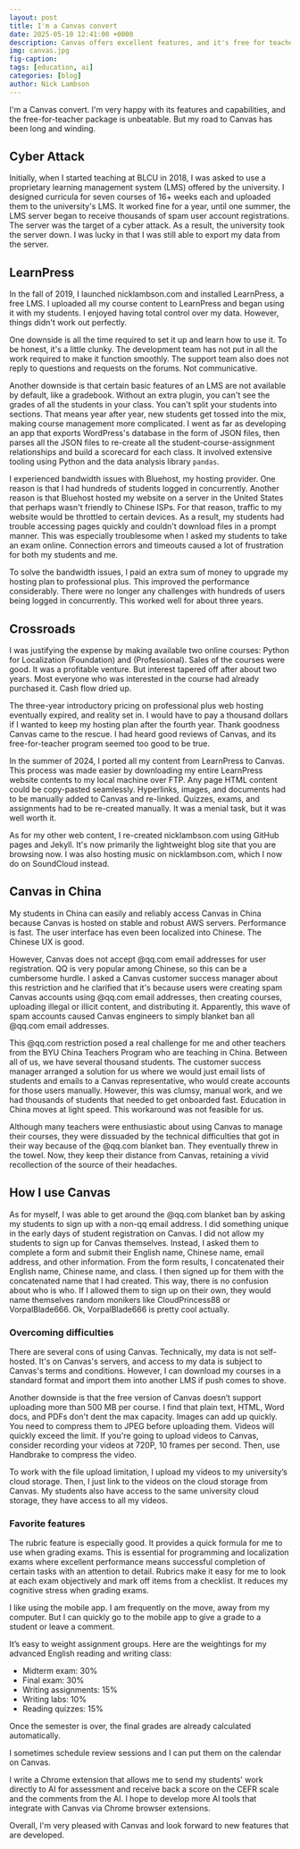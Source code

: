 ```yaml
---
layout: post
title: I'm a Canvas convert
date: 2025-05-10 12:41:00 +0000
description: Canvas offers excellent features, and it's free for teachers.
img: canvas.jpg
fig-caption: 
tags: [education, ai]
categories: [blog]
author: Nick Lambson
---
```

I'm a Canvas convert. I'm very happy with its features and capabilities, and the free-for-teacher package is unbeatable. But my road to Canvas has been long and winding.

## Cyber Attack

Initially, when I started teaching at BLCU in 2018, I was asked to use a proprietary learning management system (LMS) offered by the university. I designed curricula for seven courses of 16+ weeks each and uploaded them to the university's LMS. It worked fine for a year, until one summer, the LMS server began to receive thousands of spam user account registrations. The server was the target of a cyber attack. As a result, the university took the server down. I was lucky in that I was still able to export my data from the server.

## LearnPress

In the fall of 2019, I launched nicklambson.com and installed LearnPress, a free LMS. I uploaded all my course content to LearnPress and began using it with my students. I enjoyed having total control over my data. However, things didn't work out perfectly.

One downside is all the time required to set it up and learn how to use it. To be honest, it's a little clunky. The development team has not put in all the work required to make it function smoothly. The support team also does not reply to questions and requests on the forums. Not communicative.

Another downside is that certain basic features of an LMS are not available by default, like a gradebook. Without an extra plugin, you can't see the grades of all the students in your class. You can't split your students into sections. That means year after year, new students get tossed into the mix, making course management more complicated. I went as far as developing an app that exports WordPress's database in the form of JSON files, then parses all the JSON files to re-create all the student-course-assignment relationships and build a scorecard for each class. It involved extensive tooling using Python and the data analysis library `pandas`.

I experienced bandwidth issues with Bluehost, my hosting provider. One reason is that I had hundreds of students logged in concurrently. Another reason is that Bluehost hosted my website on a server in the United States that perhaps wasn't friendly to Chinese ISPs. For that reason, traffic to my website would be throttled to certain devices. As a result, my students had trouble accessing pages quickly and couldn't download files in a prompt manner. This was especially troublesome when I asked my students to take an exam online. Connection errors and timeouts caused a lot of frustration for both my students and me.

To solve the bandwidth issues, I paid an extra sum of money to upgrade my hosting plan to professional plus. This improved the performance considerably. There were no longer any challenges with hundreds of users being logged in concurrently. This worked well for about three years.

## Crossroads

I was justifying the expense by making available two online courses: Python for Localization (Foundation) and (Professional). Sales of the courses were good. It was a profitable venture. But interest tapered off after about two years. Most everyone who was interested in the course had already purchased it. Cash flow dried up.

The three-year introductory pricing on professional plus web hosting eventually expired, and reality set in. I would have to pay a thousand dollars if I wanted to keep my hosting plan after the fourth year. Thank goodness Canvas came to the rescue. I had heard good reviews of Canvas, and its free-for-teacher program seemed too good to be true.

In the summer of 2024, I ported all my content from LearnPress to Canvas. This process was made easier by downloading my entire LearnPress website contents to my local machine over FTP. Any page HTML content could be copy-pasted seamlessly. Hyperlinks, images, and documents had to be manually added to Canvas and re-linked. Quizzes, exams, and assignments had to be re-created manually. It was a menial task, but it was well worth it.

As for my other web content, I re-created nicklambson.com using GitHub pages and Jekyll. It's now primarily the lightweight blog site that you are browsing now. I was also hosting music on nicklambson.com, which I now do on SoundCloud instead.

## Canvas in China

My students in China can easily and reliably access Canvas in China because Canvas is hosted on stable and robust AWS servers. Performance is fast. The user interface has even been localized into Chinese. The Chinese UX is good.

However, Canvas does not accept @qq.com email addresses for user registration. QQ is very popular among Chinese, so this can be a cumbersome hurdle. I asked a Canvas customer success manager about this restriction and he clarified that it's because users were creating spam Canvas accounts using @qq.com email addresses, then creating courses, uploading illegal or illicit content, and distributing it. Apparently, this wave of spam accounts caused Canvas engineers to simply blanket ban all @qq.com email addresses.

This @qq.com restriction posed a real challenge for me and other teachers from the BYU China Teachers Program who are teaching in China. Between all of us, we have several thousand students. The customer success manager arranged a solution for us where we would just email lists of students and emails to a Canvas representative, who would create accounts for those users manually. However, this was clumsy, manual work, and we had thousands of students that needed to get onboarded fast. Education in China moves at light speed. This workaround was not feasible for us.

Although many teachers were enthusiastic about using Canvas to manage their courses, they were dissuaded by the technical difficulties that got in their way because of the @qq.com blanket ban. They eventually threw in the towel. Now, they keep their distance from Canvas, retaining a vivid recollection of the source of their headaches.

## How I use Canvas

As for myself, I was able to get around the @qq.com blanket ban by asking my students to sign up with a non-qq email address. I did something unique in the early days of student registration on Canvas. I did not allow my students to sign up for Canvas themselves. Instead, I asked them to complete a form and submit their English name, Chinese name, email address, and other information. From the form results, I concatenated their English name, Chinese name, and class. I then signed up for them with the concatenated name that I had created. This way, there is no confusion about who is who. If I allowed them to sign up on their own, they would name themselves random monikers like CloudPrincess88 or VorpalBlade666. Ok, VorpalBlade666 is pretty cool actually.

### Overcoming difficulties

There are several cons of using Canvas. Technically, my data is not self-hosted. It's on Canvas's servers, and access to my data is subject to Canvas's terms and conditions. However, I can download my courses in a standard format and import them into another LMS if push comes to shove.

Another downside is that the free version of Canvas doesn’t support uploading more than 500 MB per course. I find that plain text, HTML, Word docs, and PDFs don't dent the max capacity. Images can add up quickly. You need to compress them to JPEG before uploading them. Videos will quickly exceed the limit. If you're going to upload videos to Canvas, consider recording your videos at 720P, 10 frames per second. Then, use Handbrake to compress the video.

To work with the file upload limitation, I upload my videos to my university’s cloud storage. Then, I just link to the videos on the cloud storage from Canvas. My students also have access to the same university cloud storage, they have access to all my videos.

### Favorite features

The rubric feature is especially good. It provides a quick formula for me to use when grading exams. This is essential for programming and localization exams where excellent performance means successful completion of certain tasks with an attention to detail. Rubrics make it easy for me to look at each exam objectively and mark off items from a checklist. It reduces my cognitive stress when grading exams.

I like using the mobile app. I am frequently on the move, away from my computer. But I can quickly go to the mobile app to give a grade to a student or leave a comment.

It’s easy to weight assignment groups. Here are the weightings for my advanced English reading and writing class:
 - Midterm exam: 30%
 - Final exam: 30%
 - Writing assignments: 15%
 - Writing labs: 10%
 - Reading quizzes: 15%

Once the semester is over, the final grades are already calculated automatically.

I sometimes schedule review sessions and I can put them on the calendar on Canvas.

I write a Chrome extension that allows me to send my students' work directly to AI for assessment and receive back a score on the CEFR scale and the comments from the AI. I hope to develop more AI tools that integrate with Canvas via Chrome browser extensions.

Overall, I'm very pleased with Canvas and look forward to new features that are developed.
